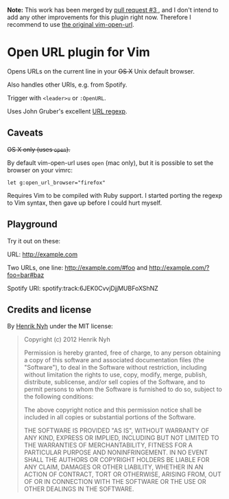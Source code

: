 **Note:** This work has been merged by [pull request #3 ](https://github.com/henrik/vim-open-url/pull/3), and I don't intend to add any other improvements for this plugin right now. Therefore I recommend to use [the original vim-open-url](https://github.com/henrik/vim-open-url).

# Open URL plugin for Vim

Opens URLs on the current line in your <s>OS X</s> Unix default browser.

Also handles other URIs, e.g. from Spotify.

Trigger with `<leader>u` or `:OpenURL`.

Uses John Gruber's excellent [URL regexp](http://daringfireball.net/2010/07/improved_regex_for_matching_urls).


## Caveats

<s>OS X only (uses `open`).</s>

By default vim-open-url uses `open` (mac only), but it is possible to set the
browser on your vimrc:

    let g:open_url_browser="firefox"

Requires Vim to be compiled with Ruby support. I started porting the regexp to Vim syntax, then gave up before I could hurt myself.


## Playground

Try it out on these:

URL: http://example.com

Two URLs, one line: http://example.com/#foo and http://example.com/?foo=bar#baz

Spotify URI: spotify:track:6JEK0CvvjDjjMUBFoXShNZ

## Credits and license

By [Henrik Nyh](http://henrik.nyh.se/) under the MIT license:

>  Copyright (c) 2012 Henrik Nyh
>
>  Permission is hereby granted, free of charge, to any person obtaining a copy
>  of this software and associated documentation files (the "Software"), to deal
>  in the Software without restriction, including without limitation the rights
>  to use, copy, modify, merge, publish, distribute, sublicense, and/or sell
>  copies of the Software, and to permit persons to whom the Software is
>  furnished to do so, subject to the following conditions:
>
>  The above copyright notice and this permission notice shall be included in
>  all copies or substantial portions of the Software.
>
>  THE SOFTWARE IS PROVIDED "AS IS", WITHOUT WARRANTY OF ANY KIND, EXPRESS OR
>  IMPLIED, INCLUDING BUT NOT LIMITED TO THE WARRANTIES OF MERCHANTABILITY,
>  FITNESS FOR A PARTICULAR PURPOSE AND NONINFRINGEMENT. IN NO EVENT SHALL THE
>  AUTHORS OR COPYRIGHT HOLDERS BE LIABLE FOR ANY CLAIM, DAMAGES OR OTHER
>  LIABILITY, WHETHER IN AN ACTION OF CONTRACT, TORT OR OTHERWISE, ARISING FROM,
>  OUT OF OR IN CONNECTION WITH THE SOFTWARE OR THE USE OR OTHER DEALINGS IN
>  THE SOFTWARE.
